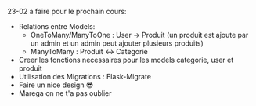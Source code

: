 23-02
a faire pour le prochain cours:

- Relations entre Models:
    - OneToMany/ManyToOne : User -> Produit (un produit est ajoute par un admin et un admin peut ajouter plusieurs produits)
    - ManyToMany : Produit <-> Categorie 
- Creer les fonctions necessaires pour les models categorie, user et produit
- Utilisation des Migrations : Flask-Migrate
- Faire un nice design 😎
- Marega on ne t'a pas oublier